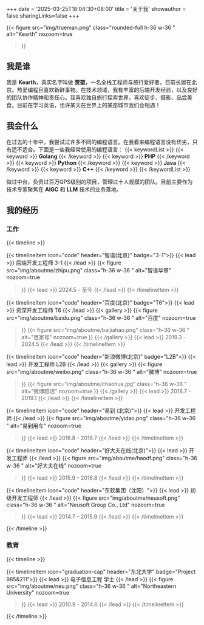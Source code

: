 +++
date = '2025-03-25T18:04:30+08:00'
title = '关于我'
showauthor = false
sharingLinks=false
+++

{{< figure
  src="img/trueman.png"
  class="rounded-full h-36 w-36 "
  alt="Kearth"
  nozoom=true
>}}


## 我是谁

我是 **Kearth**，真实名字叫做 **贾堃**，一名全栈工程师与旅行爱好者，目前长居在北京。热爱编程且喜欢新鲜事物。在技术领域，我有丰富的后端开发经验，以及良好的团队协作精神和责任心。我喜欢独自旅行探索世界，喜欢徒步、摄影、品尝美食。目前在学习英语，也许某天在世界上的某座城市我们会相遇！

## 我会什么

在过去的十年中，我尝试过许多不同的编程语言。在我看来编程语言没有优劣，只有适不适合。下面是一些我经常使用的编程语言：
{{< keywordList >}}
{{< keyword >}} **Golang** {{< /keyword >}} 
{{< keyword >}} **PHP** {{< /keyword >}} 
{{< keyword >}} **Python** {{< /keyword >}} 
{{< keyword >}} **Java** {{< /keyword >}} 
{{< keyword >}} **C++** {{< /keyword >}}
{{< /keywordList >}}

做过中台，负责过百万QPS级别的项目，管理过十人规模的团队。目前主要作为技术专家聚焦在  **AIGC**  和  **LLM**  技术的业务落地。

## 我的经历

### 工作
{{< timeline >}}

{{< timelineItem icon="code" header="智谱(北京)" badge="3-1">}}
{{< lead >}}
后端开发工程师 3-1
{{< /lead >}}
{{< figure
  src="img/aboutme/zhipu.png"
  class="h-36 w-36 "
  alt="智谱华章"
  nozoom=true
>}}
{{< lead >}}
2024.5 - 至今
{{< /lead >}}
{{< /timelineItem >}}

{{< timelineItem icon="code" header="百度(北京)" badge="T6">}}
{{< lead >}}
资深开发工程师 T6
{{< /lead >}}
{{< gallery >}}
{{< figure
  src="img/aboutme/baidu.png"
  class="h-36 w-36 "
  alt="百度"
  nozoom=true
>}}
{{< figure
  src="img/aboutme/baijiahao.png"
  class="h-36 w-36 "
  alt="百家号"
  nozoom=true
>}}
{{< /gallery >}}
{{< lead >}}
2019.3 - 2024.5
{{< /lead >}}
{{< /timelineItem >}}

{{< timelineItem icon="code" header="新浪微博(北京)" badge="L2B">}}
{{< lead >}}
开发工程师 L2B
{{< /lead >}}
{{< gallery >}}
{{< figure
  src="img/aboutme/weibo.png"
  class="h-36 w-36 "
  alt="微博"
  nozoom=true
>}}
{{< figure
  src="img/aboutme/chaohua.jpg"
  class="h-36 w-36 "
  alt="微博超话"
  nozoom=true
>}}
{{< /gallery >}}
{{< lead >}}
2018.7 - 2019.1
{{< /lead >}}
{{< /timelineItem >}}


{{< timelineItem icon="code" header="易到 (北京)">}}
{{< lead >}}
开发工程师
{{< /lead >}}
{{< figure
  src="img/aboutme/yidao.png"
  class="h-36 w-36 "
  alt="易到用车"
  nozoom=true
>}}
{{< lead >}}
2016.8 - 2018.7
{{< /lead >}}
{{< /timelineItem >}}

{{< timelineItem icon="code" header="好大夫在线(北京)">}}
{{< lead >}}
开发工程师
{{< /lead >}}
{{< figure
  src="img/aboutme/haodf.png"
  class="h-36 w-36 "
  alt="好大夫在线"
  nozoom=true
>}}
{{< lead >}}
2015.9 - 2016.8
{{< /lead >}}
{{< /timelineItem >}}

{{< timelineItem icon="code" header="东软集团（沈阳）">}}
{{< lead >}}
初级开发工程师
{{< /lead >}}
{{< figure
  src="img/aboutme/neusoft.png"
  class="h-36 w-36 "
  alt="Neusoft Group Co., Ltd"
  nozoom=true
>}}
{{< lead >}}
2014.7 - 2015.9
{{< /lead >}}
{{< /timelineItem >}}

{{< /timeline >}}

### 教育

{{< timeline >}}

{{< timelineItem icon="graduation-cap" header="东北大学" badge="Project 985&211">}}
{{< lead >}}
电子信息工程 学士
{{< /lead >}}
{{< figure
  src="img/aboutme/neu.png"
  class="h-36 w-36 "
  alt="Northeastern University"
  nozoom=true
>}}
{{< lead >}}
2010.9 - 2014.6
{{< /lead >}}
{{< /timelineItem >}}

{{< /timeline >}}